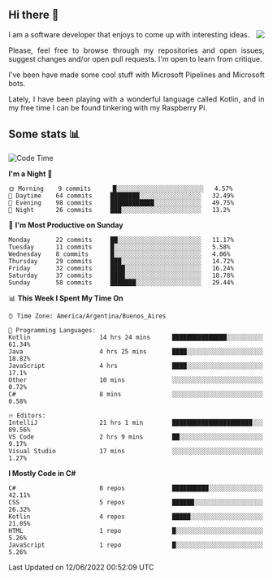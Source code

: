 ## Hi there :slightly_smiling_face:

<img src="https://github-readme-stats.vercel.app/api?username=victorgrycuk&show_icons=true&count_private=true&title_color=F7941E&icon_color=F7941E" align="right">

<p align="justify">
I am a software developer that enjoys to come up with interesting ideas.
<p/>

<p align= "justify">
Please, feel free to browse through my repositories and open issues, suggest changes and/or open pull requests. I'm open to learn from critique.
<p/>


<p align= "justify">
I've been have made some cool stuff with Microsoft Pipelines and Microsoft bots.
<p/>

<p align= "justify">
Lately, I have been playing with a wonderful language called Kotlin, and in my free time I can be found tinkering with my Raspberry Pi.
<p/>

## Some stats :bar_chart:
<!--START_SECTION:waka-->
![Code Time](http://img.shields.io/badge/Code%20Time-0%20secs-blue)

**I'm a Night 🦉** 

```text
🌞 Morning    9 commits      █░░░░░░░░░░░░░░░░░░░░░░░░   4.57% 
🌆 Daytime    64 commits     ████████░░░░░░░░░░░░░░░░░   32.49% 
🌃 Evening    98 commits     ████████████░░░░░░░░░░░░░   49.75% 
🌙 Night      26 commits     ███░░░░░░░░░░░░░░░░░░░░░░   13.2%

```
📅 **I'm Most Productive on Sunday** 

```text
Monday       22 commits     ██░░░░░░░░░░░░░░░░░░░░░░░   11.17% 
Tuesday      11 commits     █░░░░░░░░░░░░░░░░░░░░░░░░   5.58% 
Wednesday    8 commits      █░░░░░░░░░░░░░░░░░░░░░░░░   4.06% 
Thursday     29 commits     ███░░░░░░░░░░░░░░░░░░░░░░   14.72% 
Friday       32 commits     ████░░░░░░░░░░░░░░░░░░░░░   16.24% 
Saturday     37 commits     ████░░░░░░░░░░░░░░░░░░░░░   18.78% 
Sunday       58 commits     ███████░░░░░░░░░░░░░░░░░░   29.44%

```


📊 **This Week I Spent My Time On** 

```text
⌚︎ Time Zone: America/Argentina/Buenos_Aires

💬 Programming Languages: 
Kotlin                   14 hrs 24 mins      ███████████████░░░░░░░░░░   61.34% 
Java                     4 hrs 25 mins       ████░░░░░░░░░░░░░░░░░░░░░   18.82% 
JavaScript               4 hrs               ████░░░░░░░░░░░░░░░░░░░░░   17.1% 
Other                    10 mins             ░░░░░░░░░░░░░░░░░░░░░░░░░   0.72% 
C#                       8 mins              ░░░░░░░░░░░░░░░░░░░░░░░░░   0.58%

🔥 Editors: 
IntelliJ                 21 hrs 1 min        ██████████████████████░░░   89.56% 
VS Code                  2 hrs 9 mins        ██░░░░░░░░░░░░░░░░░░░░░░░   9.17% 
Visual Studio            17 mins             ░░░░░░░░░░░░░░░░░░░░░░░░░   1.27%

```

**I Mostly Code in C#** 

```text
C#                       8 repos             ██████████░░░░░░░░░░░░░░░   42.11% 
CSS                      5 repos             ██████░░░░░░░░░░░░░░░░░░░   26.32% 
Kotlin                   4 repos             █████░░░░░░░░░░░░░░░░░░░░   21.05% 
HTML                     1 repo              █░░░░░░░░░░░░░░░░░░░░░░░░   5.26% 
JavaScript               1 repo              █░░░░░░░░░░░░░░░░░░░░░░░░   5.26%

```



 Last Updated on 12/06/2022 00:52:09 UTC
<!--END_SECTION:waka-->

